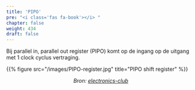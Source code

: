 ```yaml
---
title: 'PIPO'
pre: "<i class='fas fa-book'></i> "
chapter: false
weight: 434
draft: false
---
```


Bij parallel in, parallel out register (PIPO) komt op de ingang op de uitgang met 1 clock cyclus vertraging.

{{% figure src="/images/PIPO-register.jpg" title="PIPO shift register"  %}}

<div class="image_courtesy">
  Bron: 
   <a href="https://electronics-club.com/shift-register-types-working-application/" target="_blank">electronics-club</a>
</div>

<style>
  div.image_courtesy {
    text-align: center;
    font-size: 100%;
    font-style: italic;
  }
</style>